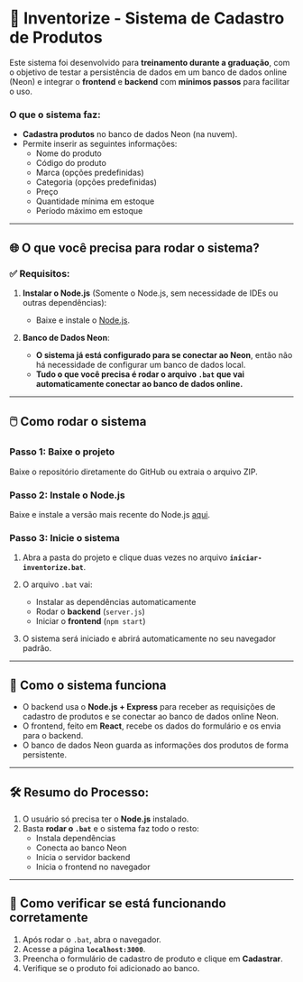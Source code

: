 # 💼 Inventorize - Sistema de Cadastro de Produtos

Este sistema foi desenvolvido para **treinamento durante a graduação**, com o objetivo de testar a persistência de dados em um banco de dados online (Neon) e integrar o **frontend** e **backend** com **mínimos passos** para facilitar o uso.

### O que o sistema faz:
- **Cadastra produtos** no banco de dados Neon (na nuvem).
- Permite inserir as seguintes informações:
  - Nome do produto
  - Código do produto
  - Marca (opções predefinidas)
  - Categoria (opções predefinidas)
  - Preço
  - Quantidade mínima em estoque
  - Período máximo em estoque

---

## 🌐 O que você precisa para rodar o sistema?

### ✅ Requisitos:
1. **Instalar o Node.js** (Somente o Node.js, sem necessidade de IDEs ou outras dependências):
   - Baixe e instale o [Node.js](https://nodejs.org/).
   
2. **Banco de Dados Neon**:
   - **O sistema já está configurado para se conectar ao Neon**, então não há necessidade de configurar um banco de dados local.
   - **Tudo o que você precisa é rodar o arquivo `.bat` que vai automaticamente conectar ao banco de dados online.**

---

## 🖱️ Como rodar o sistema

### Passo 1: Baixe o projeto
Baixe o repositório diretamente do GitHub ou extraia o arquivo ZIP.

### Passo 2: Instale o Node.js
Baixe e instale a versão mais recente do Node.js [aqui](https://nodejs.org/).

### Passo 3: Inicie o sistema

1. Abra a pasta do projeto e clique duas vezes no arquivo **`iniciar-inventorize.bat`**.
   
2. O arquivo `.bat` vai:
   - Instalar as dependências automaticamente
   - Rodar o **backend** (`server.js`)
   - Iniciar o **frontend** (`npm start`)

3. O sistema será iniciado e abrirá automaticamente no seu navegador padrão.

---

## 🔧 Como o sistema funciona

- O backend usa o **Node.js + Express** para receber as requisições de cadastro de produtos e se conectar ao banco de dados online Neon.
- O frontend, feito em **React**, recebe os dados do formulário e os envia para o backend.
- O banco de dados Neon guarda as informações dos produtos de forma persistente.

---

## 🛠️ Resumo do Processo:

1. O usuário só precisa ter o **Node.js** instalado.
2. Basta **rodar o `.bat`** e o sistema faz todo o resto:
   - Instala dependências
   - Conecta ao banco Neon
   - Inicia o servidor backend
   - Inicia o frontend no navegador

---

## 🚀 Como verificar se está funcionando corretamente

1. Após rodar o `.bat`, abra o navegador.
2. Acesse a página **`localhost:3000`**.
3. Preencha o formulário de cadastro de produto e clique em **Cadastrar**.
4. Verifique se o produto foi adicionado ao banco.
